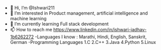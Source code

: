 - 👋 Hi, I’m @Ishwari211
- 👀 I’m interested in Product management, artificial intelligence and machine learning 
- 🌱 I’m currently learning Full stack development
- 📫 How to reach me https://www.linkedin.com/in/ishwari-jadhav-1b6262272
-Languages I know : Marathi, Hindi, English, Sanskrit, German
  -Programming Languages
  1.C
  2.C++
  3.Java
  4.Python
  5.Linux
<!---
Ishwari211/Ishwari211 is a ✨ special ✨ repository because its `README.md` (this file) appears on your GitHub profile.
You can click the Preview link to take a look at your changes.
--->
